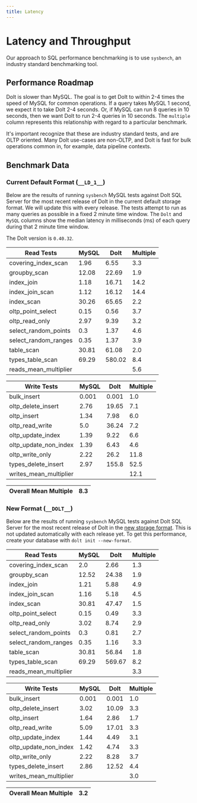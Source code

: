 ```yaml
---
title: Latency
---
```


# Latency and Throughput

Our approach to SQL performance benchmarking is to use `sysbench`, an
industry standard benchmarking tool.

## Performance Roadmap

Dolt is slower than MySQL. The goal is to get Dolt to within 2-4 times
the speed of MySQL for common operations. If a query takes MySQL 1
second, we expect it to take Dolt 2-4 seconds. Or, if MySQL can run 8
queries in 10 seconds, then we want Dolt to run 2-4 queries in 10
seconds. The `multiple` column represents this relationship with
regard to a particular benchmark.

It's important recognize that these are industry standard tests, and
are OLTP oriented. Many Dolt use-cases are non-OLTP, and Dolt is fast
for bulk operations common in, for example, data pipeline contexts.

## Benchmark Data

### Current Default Format (`__LD_1__`)

Below are the results of running `sysbench` MySQL tests against Dolt
SQL Server for the most recent release of Dolt in the current default 
storage format. We will update this with every release. The tests 
attempt to run as many queries as possible in a fixed 2 minute time 
window. The `Dolt` and `MySQL` columns show the median latency in 
milliseconds (ms) of each query during that 2 minute time window.

The Dolt version is `0.40.32`.
<!-- START___LD_1___LATENCY_RESULTS_TABLE -->
|       Read Tests        | MySQL |  Dolt  | Multiple |
|-------------------------|-------|--------|----------|
| covering\_index\_scan   |  1.96 |   6.55 |      3.3 |
| groupby\_scan           | 12.08 |  22.69 |      1.9 |
| index\_join             |  1.18 |  16.71 |     14.2 |
| index\_join\_scan       |  1.12 |  16.12 |     14.4 |
| index\_scan             | 30.26 |  65.65 |      2.2 |
| oltp\_point\_select     |  0.15 |   0.56 |      3.7 |
| oltp\_read\_only        |  2.97 |   9.39 |      3.2 |
| select\_random\_points  |   0.3 |   1.37 |      4.6 |
| select\_random\_ranges  |  0.35 |   1.37 |      3.9 |
| table\_scan             | 30.81 |  61.08 |      2.0 |
| types\_table\_scan      | 69.29 | 580.02 |      8.4 |
| reads\_mean\_multiplier |       |        |      5.6 |

|       Write Tests        | MySQL | Dolt  | Multiple |
|--------------------------|-------|-------|----------|
| bulk\_insert             | 0.001 | 0.001 |      1.0 |
| oltp\_delete\_insert     |  2.76 | 19.65 |      7.1 |
| oltp\_insert             |  1.34 |  7.98 |      6.0 |
| oltp\_read\_write        |   5.0 | 36.24 |      7.2 |
| oltp\_update\_index      |  1.39 |  9.22 |      6.6 |
| oltp\_update\_non\_index |  1.39 |  6.43 |      4.6 |
| oltp\_write\_only        |  2.22 |  26.2 |     11.8 |
| types\_delete\_insert    |  2.97 | 155.8 |     52.5 |
| writes\_mean\_multiplier |       |       |     12.1 |

| Overall Mean Multiple | 8.3 |
|-----------------------|-----|
<!-- END___LD_1___LATENCY_RESULTS_TABLE -->

### New Format (`__DOLT__`)

Below are the results of running `sysbench` MySQL tests against Dolt
SQL Server for the most recent release of Dolt in the [new 
storage format](https://www.dolthub.com/blog/2022-08-12-new-format-migraiton/).
This is not updated automatically with each release yet.
To get this performance, create your database with `dolt init --new-format`. 
<!-- START___DOLT___LATENCY_RESULTS_TABLE -->
|       Read Tests        | MySQL |  Dolt  | Multiple |
|-------------------------|-------|--------|----------|
| covering\_index\_scan   |   2.0 |   2.66 |      1.3 |
| groupby\_scan           | 12.52 |  24.38 |      1.9 |
| index\_join             |  1.21 |   5.88 |      4.9 |
| index\_join\_scan       |  1.16 |   5.18 |      4.5 |
| index\_scan             | 30.81 |  47.47 |      1.5 |
| oltp\_point\_select     |  0.15 |   0.49 |      3.3 |
| oltp\_read\_only        |  3.02 |   8.74 |      2.9 |
| select\_random\_points  |   0.3 |   0.81 |      2.7 |
| select\_random\_ranges  |  0.35 |   1.16 |      3.3 |
| table\_scan             | 30.81 |  56.84 |      1.8 |
| types\_table\_scan      | 69.29 | 569.67 |      8.2 |
| reads\_mean\_multiplier |       |        |      3.3 |

|       Write Tests        | MySQL | Dolt  | Multiple |
|--------------------------|-------|-------|----------|
| bulk\_insert             | 0.001 | 0.001 |      1.0 |
| oltp\_delete\_insert     |  3.02 | 10.09 |      3.3 |
| oltp\_insert             |  1.64 |  2.86 |      1.7 |
| oltp\_read\_write        |  5.09 | 17.01 |      3.3 |
| oltp\_update\_index      |  1.44 |  4.49 |      3.1 |
| oltp\_update\_non\_index |  1.42 |  4.74 |      3.3 |
| oltp\_write\_only        |  2.22 |  8.28 |      3.7 |
| types\_delete\_insert    |  2.86 | 12.52 |      4.4 |
| writes\_mean\_multiplier |       |       |      3.0 |

| Overall Mean Multiple | 3.2 |
|-----------------------|-----|
<!-- END___DOLT___LATENCY_RESULTS_TABLE -->
<br/>

